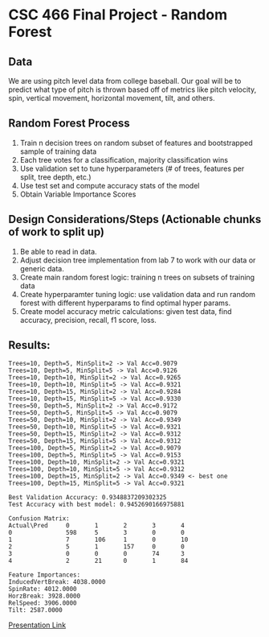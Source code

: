 # CSC 466 Final Project - Random Forest 

## Data

We are using pitch level data from college baseball. Our goal will be to predict what type of pitch is thrown based off of metrics like pitch velocity, spin, vertical movement, horizontal movement, tilt, and others.

## Random Forest Process

1. Train n decision trees on random subset of features and bootstrapped sample of training data
2. Each tree votes for a classification, majority classification wins
3. Use validation set to tune hyperparameters (# of trees, features per split, tree depth, etc.)
4. Use test set and compute accuracy stats of the model
5. Obtain Variable Importance Scores 

## Design Considerations/Steps (Actionable chunks of work to split up)

1. Be able to read in data.
2. Adjust decision tree implementation from lab 7 to work with our data or generic data. 
3. Create main random forest logic: training n trees on subsets of training data
4. Create hyperparamter tuning logic: use validation data and run random forest with different hyperparams to find optimal hyper params.
5. Create model accuracy metric calculations: given test data, find accuracy, precision, recall, f1 score, loss.

## Results:
```
Trees=10, Depth=5, MinSplit=2 -> Val Acc=0.9079
Trees=10, Depth=5, MinSplit=5 -> Val Acc=0.9126
Trees=10, Depth=10, MinSplit=2 -> Val Acc=0.9265
Trees=10, Depth=10, MinSplit=5 -> Val Acc=0.9321
Trees=10, Depth=15, MinSplit=2 -> Val Acc=0.9284
Trees=10, Depth=15, MinSplit=5 -> Val Acc=0.9330
Trees=50, Depth=5, MinSplit=2 -> Val Acc=0.9172
Trees=50, Depth=5, MinSplit=5 -> Val Acc=0.9079
Trees=50, Depth=10, MinSplit=2 -> Val Acc=0.9349
Trees=50, Depth=10, MinSplit=5 -> Val Acc=0.9321
Trees=50, Depth=15, MinSplit=2 -> Val Acc=0.9312
Trees=50, Depth=15, MinSplit=5 -> Val Acc=0.9312
Trees=100, Depth=5, MinSplit=2 -> Val Acc=0.9079
Trees=100, Depth=5, MinSplit=5 -> Val Acc=0.9153
Trees=100, Depth=10, MinSplit=2 -> Val Acc=0.9321
Trees=100, Depth=10, MinSplit=5 -> Val Acc=0.9312
Trees=100, Depth=15, MinSplit=2 -> Val Acc=0.9349 <- best one 
Trees=100, Depth=15, MinSplit=5 -> Val Acc=0.9321

Best Validation Accuracy: 0.9348837209302325
Test Accuracy with best model: 0.9452690166975881

Confusion Matrix:
Actual\Pred     0       1       2       3       4
0               598     5       3       0       0
1               7       106     1       0       10
2               5       1       157     0       0
3               0       0       0       74      3
4               2       21      0       1       84

Feature Importances:
InducedVertBreak: 4038.0000
SpinRate: 4012.0000
HorzBreak: 3928.0000
RelSpeed: 3906.0000
Tilt: 2587.0000
```
[Presentation Link](https://docs.google.com/presentation/d/1fxwKDUhdskaGK_Ps5NRBn4vG36XBWrHJeXcMbonDqP8/edit?usp=sharing)
